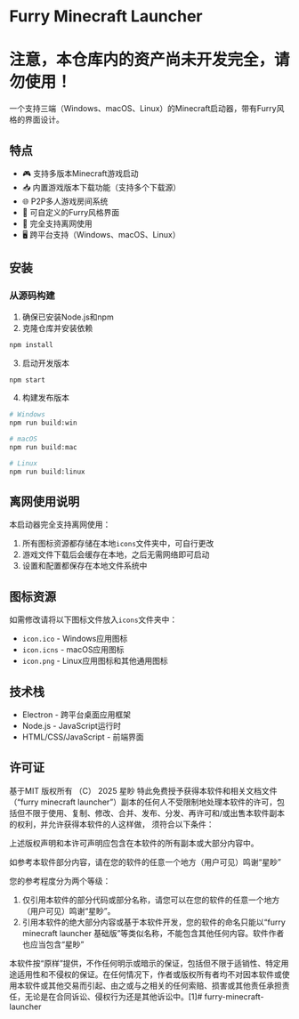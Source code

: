 # Furry Minecraft Launcher

# 注意，本仓库内的资产尚未开发完全，请勿使用！

一个支持三端（Windows、macOS、Linux）的Minecraft启动器，带有Furry风格的界面设计。

## 特点

- 🎮 支持多版本Minecraft游戏启动
- 📥 内置游戏版本下载功能（支持多个下载源）
- 🌐 P2P多人游戏房间系统
- 🎨 可自定义的Furry风格界面
- 💾 完全支持离网使用
- 🖥️ 跨平台支持（Windows、macOS、Linux）

## 安装

### 从源码构建

1. 确保已安装Node.js和npm
2. 克隆仓库并安装依赖

```bash
npm install
```

3. 启动开发版本

```bash
npm start
```

4. 构建发布版本

```bash
# Windows
npm run build:win

# macOS
npm run build:mac

# Linux
npm run build:linux
```

## 离网使用说明

本启动器完全支持离网使用：

1. 所有图标资源都存储在本地`icons`文件夹中，可自行更改
2. 游戏文件下载后会缓存在本地，之后无需网络即可启动
3. 设置和配置都保存在本地文件系统中

## 图标资源

如需修改请将以下图标文件放入`icons`文件夹中：

- `icon.ico` - Windows应用图标
- `icon.icns` - macOS应用图标
- `icon.png` - Linux应用图标和其他通用图标

## 技术栈

- Electron - 跨平台桌面应用框架
- Node.js - JavaScript运行时
- HTML/CSS/JavaScript - 前端界面

## 许可证

基于MIT
版权所有 （C） 2025 星眇
特此免费授予获得本软件和相关文档文件（“furry minecraft launcher”）副本的任何人不受限制地处理本软件的许可，包括但不限于使用、复制、修改、合并、发布、分发、再许可和/或出售本软件副本的权利，并允许获得本软件的人这样做， 须符合以下条件：

上述版权声明和本许可声明应包含在本软件的所有副本或大部分内容中。

如参考本软件部分内容，请在您的软件的任意一个地方（用户可见）鸣谢“星眇”

您的参考程度分为两个等级：
1. 仅引用本软件的部分代码或部分名称，请您可以在您的软件的任意一个地方（用户可见）鸣谢“星眇”。
2. 引用本软件的绝大部分内容或基于本软件开发，您的软件的命名只能以“furry minecraft launcher 基础版”等类似名称，不能包含其他任何内容。软件作者也应当包含“星眇”

本软件按“原样”提供，不作任何明示或暗示的保证，包括但不限于适销性、特定用途适用性和不侵权的保证。在任何情况下，作者或版权所有者均不对因本软件或使用本软件或其他交易而引起、由之或与之相关的任何索赔、损害或其他责任承担责任，无论是在合同诉讼、侵权行为还是其他诉讼中。[1]# furry-minecraft-launcher